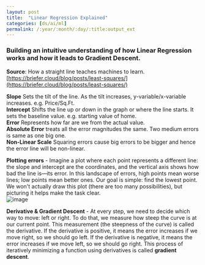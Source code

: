 ```yaml
---
layout: post
title:  "Linear Regression Explained"
categories: [ds/ai/ml]
permalink: /:year/:month/:day/:title:output_ext
---
```


### Building an intuitive understanding of how Linear Regression works and how it leads to Gradient Descent.
**Source**: How a straight line teaches machines to learn. [https://briefer.cloud/blog/posts/least-squares/](https://briefer.cloud/blog/posts/least-squares/) 

**Slope** Sets the tilt of the line. As the tilt increases, y-variable/x-variable increases. e.g. Price/Sq.Ft.  
**Intercept** Shifts the line up or down in the graph or where the line starts.  It sets the baseline value. e.g. starting value of home.  
**Error** Represents how far are we from the actual value.  
**Absolute Error** treats all the error magnitudes the same. Two medium errors is same as one big one.  
**Non-Linear Scale** Squaring errors cause big errors to be bigger and hence the error line will be non-linear.  

**Plotting errors** - Imagine a plot where each point represents a different line: the slope and intercept are the coordinates, and the vertical axis shows how bad the line is—its error. In this landscape of errors, high points mean worse lines; low points mean better ones. Our goal is simple: find the lowest point. We won't actually draw this plot (there are too many possibilities), but picturing it helps make the task clear.  
![image](https://github.com/user-attachments/assets/5b5e54fb-86a0-450b-b074-93c4bca07ea0)  

**Derivative & Gradient Descent** - At every step, we need to decide which way to move: left or right. To do that, we measure how steep the curve is at our current point. This measurement (the steepness of the curve) is called the derivative. If the derivative is positive, it means the error increases if we move right, so we should go left. If the derivative is negative, it means the error increases if we move left, so we should go right. This process of iteratively minimizing a function using derivatives is called **gradient descent**.




